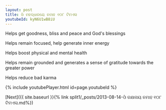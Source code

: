 ```yaml
---
layout: post
title: ଓଁ ମହଦ୍ଧାରୟେ ନମାହ ୧୦୮ ଟିମଏସ
youtubeId: kyN6U1wB8iU
---
```

 
 
Helps get goodness, bliss and peace and God's blessings
 
Helps remain focused, help generate inner energy 
 
Helps boost physical and mental health 
 
Helps remain grounded and generates a sense of gratitude towards the greater power 
 
Helps reduce bad karma
 
 
 
 


{% include youtubePlayer.html id=page.youtubeId %}
 
[Next]({{ site.baseurl }}{% link  split1/_posts/2013-08-14-ଓଁ ରକ୍ଷନାୟ ନମାହ ୧୦୮ ଟିମଏସ.md%})
 
